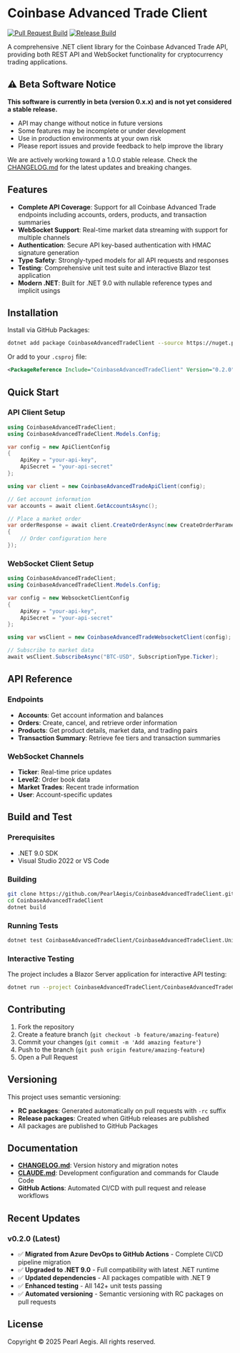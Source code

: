 # Coinbase Advanced Trade Client

[![Pull Request Build](https://github.com/PearlAegis/CoinbaseAdvancedTradeClient/actions/workflows/pull-request.yml/badge.svg)](https://github.com/PearlAegis/CoinbaseAdvancedTradeClient/actions/workflows/pull-request.yml)
[![Release Build](https://github.com/PearlAegis/CoinbaseAdvancedTradeClient/actions/workflows/release.yml/badge.svg)](https://github.com/PearlAegis/CoinbaseAdvancedTradeClient/actions/workflows/release.yml)

A comprehensive .NET client library for the Coinbase Advanced Trade API, providing both REST API and WebSocket functionality for cryptocurrency trading applications.

## ⚠️ Beta Software Notice

**This software is currently in beta (version 0.x.x) and is not yet considered a stable release.**

- API may change without notice in future versions
- Some features may be incomplete or under development  
- Use in production environments at your own risk
- Please report issues and provide feedback to help improve the library

We are actively working toward a 1.0.0 stable release. Check the [CHANGELOG.md](CHANGELOG.md) for the latest updates and breaking changes.

## Features

- **Complete API Coverage**: Support for all Coinbase Advanced Trade endpoints including accounts, orders, products, and transaction summaries
- **WebSocket Support**: Real-time market data streaming with support for multiple channels
- **Authentication**: Secure API key-based authentication with HMAC signature generation
- **Type Safety**: Strongly-typed models for all API requests and responses
- **Testing**: Comprehensive unit test suite and interactive Blazor test application
- **Modern .NET**: Built for .NET 9.0 with nullable reference types and implicit usings

## Installation

Install via GitHub Packages:

```bash
dotnet add package CoinbaseAdvancedTradeClient --source https://nuget.pkg.github.com/PearlAegis/index.json
```

Or add to your `.csproj` file:

```xml
<PackageReference Include="CoinbaseAdvancedTradeClient" Version="0.2.0" />
```

## Quick Start

### API Client Setup

```csharp
using CoinbaseAdvancedTradeClient;
using CoinbaseAdvancedTradeClient.Models.Config;

var config = new ApiClientConfig
{
    ApiKey = "your-api-key",
    ApiSecret = "your-api-secret"
};

using var client = new CoinbaseAdvancedTradeApiClient(config);

// Get account information
var accounts = await client.GetAccountsAsync();

// Place a market order
var orderResponse = await client.CreateOrderAsync(new CreateOrderParameters
{
    // Order configuration here
});
```

### WebSocket Client Setup

```csharp
using CoinbaseAdvancedTradeClient;
using CoinbaseAdvancedTradeClient.Models.Config;

var config = new WebsocketClientConfig
{
    ApiKey = "your-api-key",
    ApiSecret = "your-api-secret"
};

using var wsClient = new CoinbaseAdvancedTradeWebsocketClient(config);

// Subscribe to market data
await wsClient.SubscribeAsync("BTC-USD", SubscriptionType.Ticker);
```

## API Reference

### Endpoints

- **Accounts**: Get account information and balances
- **Orders**: Create, cancel, and retrieve order information
- **Products**: Get product details, market data, and trading pairs
- **Transaction Summary**: Retrieve fee tiers and transaction summaries

### WebSocket Channels

- **Ticker**: Real-time price updates
- **Level2**: Order book data
- **Market Trades**: Recent trade information
- **User**: Account-specific updates

## Build and Test

### Prerequisites

- .NET 9.0 SDK
- Visual Studio 2022 or VS Code

### Building

```bash
git clone https://github.com/PearlAegis/CoinbaseAdvancedTradeClient.git
cd CoinbaseAdvancedTradeClient
dotnet build
```

### Running Tests

```bash
dotnet test CoinbaseAdvancedTradeClient/CoinbaseAdvancedTradeClient.UnitTests/
```

### Interactive Testing

The project includes a Blazor Server application for interactive API testing:

```bash
dotnet run --project CoinbaseAdvancedTradeClient/CoinbaseAdvancedTradeClient.SandboxTests/
```

## Contributing

1. Fork the repository
2. Create a feature branch (`git checkout -b feature/amazing-feature`)
3. Commit your changes (`git commit -m 'Add amazing feature'`)
4. Push to the branch (`git push origin feature/amazing-feature`)
5. Open a Pull Request

## Versioning

This project uses semantic versioning:
- **RC packages**: Generated automatically on pull requests with `-rc` suffix
- **Release packages**: Created when GitHub releases are published
- All packages are published to GitHub Packages

## Documentation

- **[CHANGELOG.md](CHANGELOG.md)**: Version history and migration notes
- **[CLAUDE.md](CLAUDE.md)**: Development configuration and commands for Claude Code
- **GitHub Actions**: Automated CI/CD with pull request and release workflows

## Recent Updates

### v0.2.0 (Latest)
- ✅ **Migrated from Azure DevOps to GitHub Actions** - Complete CI/CD pipeline migration
- ✅ **Upgraded to .NET 9.0** - Full compatibility with latest .NET runtime
- ✅ **Updated dependencies** - All packages compatible with .NET 9
- ✅ **Enhanced testing** - All 142+ unit tests passing
- ✅ **Automated versioning** - Semantic versioning with RC packages on pull requests

## License

Copyright © 2025 Pearl Aegis. All rights reserved.